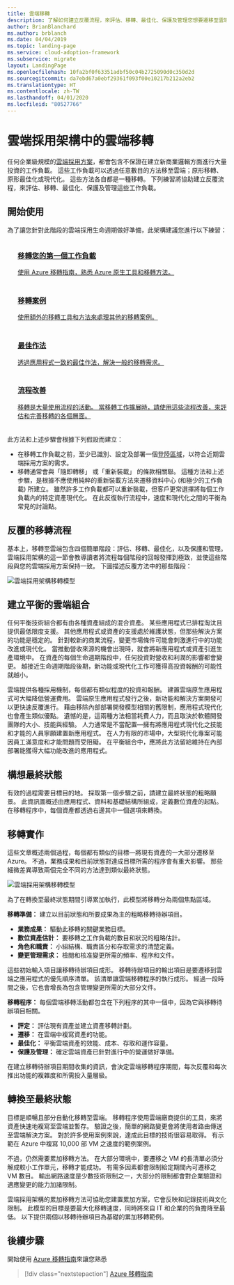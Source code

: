 ```yaml
---
title: 雲端移轉
description: 了解如何建立反覆流程，來評估、移轉、最佳化、保護及管理您想要遷移至雲端的工作負載。
author: BrianBlanchard
ms.author: brblanch
ms.date: 04/04/2019
ms.topic: landing-page
ms.service: cloud-adoption-framework
ms.subservice: migrate
layout: LandingPage
ms.openlocfilehash: 10fa2bf0f63351adbf50c04b2725090d0c350d2d
ms.sourcegitcommit: da7ebd67a0ebf29361f093f00e10217b212a2eb2
ms.translationtype: HT
ms.contentlocale: zh-TW
ms.lasthandoff: 04/01/2020
ms.locfileid: "80527766"
---
```

# <a name="cloud-migration-in-the-cloud-adoption-framework"></a>雲端採用架構中的雲端移轉

任何企業級規模的[雲端採用方案](../plan/index.md)，都會包含不保證在建立新商業邏輯方面進行大量投資的工作負載。 這些工作負載可以透過任意數目的方法移至雲端；原形移轉、原形最佳化或現代化。 這些方法各自都是一種移轉。 下列練習將協助建立反覆流程，來評估、移轉、最佳化、保護及管理這些工作負載。

## <a name="getting-started"></a>開始使用

為了讓您針對此階段的雲端採用生命週期做好準備，此架構建議您進行以下練習：

<!-- markdownlint-disable MD033 -->
<ul class="panelContent cardsF">
    <li style="display: flex; flex-direction: column;">
        <a href="./azure-migration-guide/index.md">
            <div class="cardSize">
                <div class="cardPadding" style="padding-bottom:10px;">
                    <div class="card" style="padding-bottom:10px;">
                        <div class="cardImageOuter">
                            <div class="cardImage">
                                <img alt="" src="../_images/icons/1.png" data-linktype="external">
                            </div>
                        </div>
                        <div class="cardText" style="padding-left:0px;">
                            <h3>移轉您的第一個工作負載</h3>
使用 Azure 移轉指南，熟悉 Azure 原生工具和移轉方法。
                        </div>
                    </div>
                </div>
            </div>
        </a>
    </li>
    <li style="display: flex; flex-direction: column;">
        <a href="./expanded-scope/index.md">
            <div class="cardSize">
                <div class="cardPadding" style="padding-bottom:10px;">
                    <div class="card" style="padding-bottom:10px;">
                        <div class="cardImageOuter">
                            <div class="cardImage">
                                <img alt="" src="../_images/icons/2.png" data-linktype="external">
                            </div>
                        </div>
                        <div class="cardText" style="padding-left:0px;">
                            <h3>移轉案例</h3>
使用額外的移轉工具和方法來處理其他的移轉案例。
                        </div>
                    </div>
                </div>
            </div>
        </a>
    </li>
    <li style="display: flex; flex-direction: column;">
        <a href="./azure-best-practices/index.md">
            <div class="cardSize">
                <div class="cardPadding" style="padding-bottom:10px;">
                    <div class="card" style="padding-bottom:10px;">
                        <div class="cardImageOuter">
                            <div class="cardImage">
                                <img alt="" src="../_images/icons/3.png" data-linktype="external">
                            </div>
                        </div>
                        <div class="cardText" style="padding-left:0px;">
                            <h3>最佳作法</h3>
透過應用程式一致的最佳作法，解決一般的移轉需求。
                        </div>
                    </div>
                </div>
            </div>
        </a>
    </li>
    <li style="display: flex; flex-direction: column;">
        <a href="./migration-considerations/index.md">
            <div class="cardSize">
                <div class="cardPadding" style="padding-bottom:10px;">
                    <div class="card" style="padding-bottom:10px;">
                        <div class="cardImageOuter">
                            <div class="cardImage">
                                <img alt="" src="../_images/icons/4.png" data-linktype="external">
                            </div>
                        </div>
                        <div class="cardText" style="padding-left:0px;">
                            <h3>流程改善</h3>
移轉是大量使用流程的活動。 當移轉工作擴展時，請使用這些流程改善，來評估和完善移轉的各個層面。
                        </div>
                    </div>
                </div>
            </div>
        </a>
    </li>
</ul>
<!-- markdownlint-enable MD033 -->

此方法和上述步驟會根據下列假設而建立：

- 在移轉工作負載之前，至少已識別、設定及部署一個[登陸區域](../ready/index.md)，以符合近期雲端採用方案的需求。
- 移轉通常會與「隨即轉移」  或「重新裝載」  的條款相關聯。 這種方法和上述步驟，是根據不應使用純粹的重新裝載方法來遷移資料中心 (和極少的工作負載) 所建立。 雖然許多工作負載都可以重新裝載，但客戶更常選擇將每個工作負載內的特定資產現代化。 在此反復執行流程中，速度和現代化之間的平衡為常見的討論點。

## <a name="iterative-migration-process"></a>反覆的移轉流程

基本上，移轉至雲端包含四個簡單階段：評估、移轉、最佳化，以及保護和管理。 雲端採用架構的這一節會教導讀者將流程每個階段的回報發揮到極致，並使這些階段與您的雲端採用方案保持一致。 下圖描述反覆方法中的那些階段：

![雲端採用架構移轉模型](../_images/migrate/methodology.png)

## <a name="create-a-balanced-cloud-portfolio"></a>建立平衡的雲端組合

任何平衡技術組合都有由各種資產組成的混合資產。 某些應用程式已排程淘汰且提供最低限度支援。 其他應用程式或資產的支援處於維護狀態，但那些解決方案的功能是穩定的。 針對較新的商業流程，變更市場條件可能會刺激進行中的功能改進或現代化。 當推動營收來源的機會出現時，就會將新應用程式或資產引進生產環境中。 在資產的每個生命週期階段中，任何投資對營收和利潤的影響都會變更。 越接近生命週期階段後期，新功能或現代化工作可獲得高投資報酬的可能性就越小。

雲端提供各種採用機制，每個都有類似程度的投資和報酬。 建置雲端原生應用程式可大幅降低營運費用。 雲端原生應用程式發行之後，新功能和解決方案開發可以更快速反覆進行。 藉由移除內部部署開發模型相關的舊限制，應用程式現代化也會產生類似優點。 遺憾的是，這兩種方法相當耗費人力，而且取決於軟體開發團隊的大小、技能與經驗。 人力通常是不當配置&mdash;擁有將應用程式現代化之技能和才能的人員寧願建置新應用程式。 在人力有限的市場中，大型現代化專案可能因員工滿意度和才能問題而受阻礙。 在平衡組合中，應將此方法留給維持在內部部署能獲得大幅功能改進的應用程式。

## <a name="envision-an-end-state"></a>構想最終狀態

有效的過程需要目標目的地。 採取第一個步驟之前，請建立最終狀態的粗略願景。 此資訊圖概述由應用程式、資料和基礎結構所組成，定義數位資產的起點。 在移轉程序中，每個資產都透過右邊其中一個選項來轉換。

## <a name="migration-implementation"></a>移轉實作

這些文章概述兩個過程，每個都有類似的目標&mdash;將現有資產的一大部分遷移至 Azure。 不過，業務成果和目前狀態對達成目標所需的程序會有重大影響。 那些細微差異導致兩個完全不同的方法達到類似最終狀態。

![雲端採用架構移轉模型](../_images/migrate/methodology.png)

為了在轉換至最終狀態期間引導累加執行，此模型將移轉分為兩個焦點區域。

**移轉準備：** 建立以目前狀態和所要成果為主的粗略移轉待辦項目。

- **業務成果：** 驅動此移轉的關鍵業務目標。
- **數位資產估計：** 要移轉之工作負載的數目和狀況的粗略估計。
- **角色和職責：** 小組結構、職責區分和存取需求的清楚定義。
- **變更管理需求：** 檢閱和核准變更所需的頻率、程序和文件。

這些初始輸入項目讓移轉待辦項目成形。 移轉待辦項目的輸出項目是要遷移到雲端之應用程式的優先順序清單。 該清單讓雲端移轉程序的執行成形。 經過一段時間之後，它也會增長為包含管理變更所需的大部分文件。

**移轉程序：** 每個雲端移轉活動都包含在下列程序的其中一個中，因為它與移轉待辦項目相關。

- **評定：** 評估現有資產並建立資產移轉計劃。
- **遷移：** 在雲端中複寫資產的功能。
- **最佳化：** 平衡雲端資產的效能、成本、存取和運作容量。
- **保護及管理：** 確定雲端資產已針對進行中的營運做好準備。

在建立移轉待辦項目期間收集的資訊，會決定雲端移轉程序期間，每次反覆和每次推出功能的複雜度和所需投入量層級。

## <a name="transition-to-the-end-state"></a>轉換至最終狀態

目標是順暢且部分自動化移轉至雲端。 移轉程序使用雲端廠商提供的工具，來將資產快速地複寫至雲端並暫存。 驗證之後，簡單的網路變更會將使用者路由傳送至雲端解決方案。 對於許多使用案例來說，達成此目標的技術很容易取得。 有示範在 Azure 中複寫 10,000 部 VM 之速度的範例案例。

不過，仍然需要累加移轉方法。 在大部分環境中，要遷移之 VM 的長清單必須分解成較小工作單元，移轉才能成功。 有需多因素都會限制給定期間內可遷移之 VM 數目。 輸出網路速度是少數技術限制之一，大部分的限制都會對企業驗證和適應變更的能力加諸限制。

雲端採用架構的累加移轉方法可協助您建置累加方案，它會反映和記錄技術與文化限制。 此模型的目標是要最大化移轉速度，同時將來自 IT 和企業的的負擔降至最低。 以下提供兩個以移轉待辦項目為基礎的累加移轉範例。

## <a name="next-steps"></a>後續步驟

開始使用 [Azure 移轉指南](./azure-migration-guide/index.md)來讓您熟悉

> [!div class="nextstepaction"]
> [Azure 移轉指南](./azure-migration-guide/index.md)
